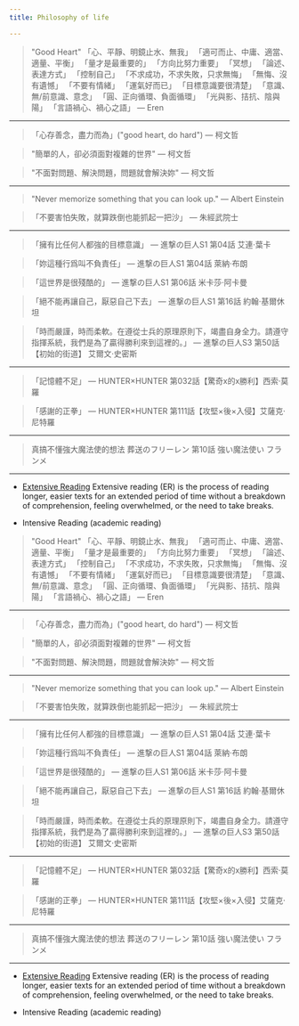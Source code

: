 ```yaml
---
title: Philosophy of life

---
```


> "Good Heart"
> 「心、平靜、明鏡止水、無我」
> 「適可而止、中庸、適當、適量、平衡」
> 「量才是最重要的」
> 「方向比努力重要」
> 「冥想」
> 「論述、表達方式」
> 「控制自己」
> 「不求成功，不求失敗，只求無悔」
> 「無悔、沒有遺憾」
> 「不要有情緒」
> 「運氣好而已」
> 「目標意識要很清楚」
> 「意識、無/前意識、意念」
> 「圓、正向循環、負面循環」
> 「光與影、拮抗、陰與陽」
> 「言語禍心、禍心之語」
― Eren

---
> 「心存善念，盡力而為」("good heart, do hard")
― 柯文哲

> "簡單的人，卻必須面對複雜的世界"
― 柯文哲

> "不面對問題、解決問題，問題就會解決妳"
― 柯文哲
---

> "Never memorize something that you can look up."
― Albert Einstein

> 「不要害怕失敗，就算跌倒也能抓起一把沙」
― 朱經武院士

---
> 「擁有比任何人都強的目標意識」
> ― 進撃の巨人S1 第04話 艾連·葉卡


> 「妳這種行爲叫不負責任」
> ― 進撃の巨人S1 第04話 萊納·布朗


> 「這世界是很殘酷的」
> ― 進撃の巨人S1 第06話 米卡莎·阿卡曼


> 「絕不能再讓自己，厭惡自己下去」
> ― 進撃の巨人S1 第16話 約翰·基爾休坦

> 「時而嚴謹，時而柔軟。在遵從士兵的原理原則下，竭盡自身全力。請遵守指揮系統，我們是為了贏得勝利來到這裡的。」
> ― 進撃の巨人S3 第50話【初始的街道】 艾爾文·史密斯

---

> 「記憶體不足」
> ― HUNTER×HUNTER 第032話【驚奇x的x勝利】西索·莫羅

> 「感謝的正拳」
> ― HUNTER×HUNTER 第111話【攻堅×後×入侵】艾薩克·尼特羅

---

> 真搞不懂強大魔法使的想法
> 葬送のフリーレン 第10話 強い魔法使い フランメ

---

* [Extensive Reading](https://en.wikipedia.org/wiki/Extensive_reading)
Extensive reading (ER) is the process of reading longer, easier texts for an extended period of time without a breakdown of comprehension, feeling overwhelmed, or the need to take breaks.

* Intensive Reading (academic reading)
> "Good Heart"
> 「心、平靜、明鏡止水、無我」
> 「適可而止、中庸、適當、適量、平衡」
> 「量才是最重要的」
> 「方向比努力重要」
> 「冥想」
> 「論述、表達方式」
> 「控制自己」
> 「不求成功，不求失敗，只求無悔」
> 「無悔、沒有遺憾」
> 「不要有情緒」
> 「運氣好而已」
> 「目標意識要很清楚」
> 「意識、無/前意識、意念」
> 「圓、正向循環、負面循環」
> 「光與影、拮抗、陰與陽」
> 「言語禍心、禍心之語」
― Eren

---
> 「心存善念，盡力而為」("good heart, do hard")
― 柯文哲

> "簡單的人，卻必須面對複雜的世界"
― 柯文哲

> "不面對問題、解決問題，問題就會解決妳"
― 柯文哲
---

> "Never memorize something that you can look up."
― Albert Einstein

> 「不要害怕失敗，就算跌倒也能抓起一把沙」
― 朱經武院士

---
> 「擁有比任何人都強的目標意識」
> ― 進撃の巨人S1 第04話 艾連·葉卡


> 「妳這種行爲叫不負責任」
> ― 進撃の巨人S1 第04話 萊納·布朗


> 「這世界是很殘酷的」
> ― 進撃の巨人S1 第06話 米卡莎·阿卡曼


> 「絕不能再讓自己，厭惡自己下去」
> ― 進撃の巨人S1 第16話 約翰·基爾休坦

> 「時而嚴謹，時而柔軟。在遵從士兵的原理原則下，竭盡自身全力。請遵守指揮系統，我們是為了贏得勝利來到這裡的。」
> ― 進撃の巨人S3 第50話【初始的街道】 艾爾文·史密斯

---

> 「記憶體不足」
> ― HUNTER×HUNTER 第032話【驚奇x的x勝利】西索·莫羅

> 「感謝的正拳」
> ― HUNTER×HUNTER 第111話【攻堅×後×入侵】艾薩克·尼特羅

---

> 真搞不懂強大魔法使的想法
> 葬送のフリーレン 第10話 強い魔法使い フランメ

---

* [Extensive Reading](https://en.wikipedia.org/wiki/Extensive_reading)
Extensive reading (ER) is the process of reading longer, easier texts for an extended period of time without a breakdown of comprehension, feeling overwhelmed, or the need to take breaks.

* Intensive Reading (academic reading)
